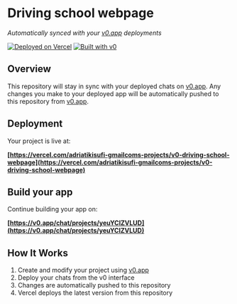# Driving school webpage

*Automatically synced with your [v0.app](https://v0.app) deployments*

[![Deployed on Vercel](https://img.shields.io/badge/Deployed%20on-Vercel-black?style=for-the-badge&logo=vercel)](https://vercel.com/adriatikisufi-gmailcoms-projects/v0-driving-school-webpage)
[![Built with v0](https://img.shields.io/badge/Built%20with-v0.app-black?style=for-the-badge)](https://v0.app/chat/projects/yeuYClZVLUD)

## Overview

This repository will stay in sync with your deployed chats on [v0.app](https://v0.app).
Any changes you make to your deployed app will be automatically pushed to this repository from [v0.app](https://v0.app).

## Deployment

Your project is live at:

**[https://vercel.com/adriatikisufi-gmailcoms-projects/v0-driving-school-webpage](https://vercel.com/adriatikisufi-gmailcoms-projects/v0-driving-school-webpage)**

## Build your app

Continue building your app on:

**[https://v0.app/chat/projects/yeuYClZVLUD](https://v0.app/chat/projects/yeuYClZVLUD)**

## How It Works

1. Create and modify your project using [v0.app](https://v0.app)
2. Deploy your chats from the v0 interface
3. Changes are automatically pushed to this repository
4. Vercel deploys the latest version from this repository